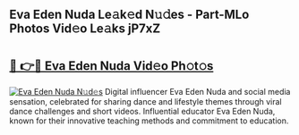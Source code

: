 ## Eva Eden Nuda Le𝚊k𝚎d N𝚞𝚍es - Part-MLo Photos Vid𝚎o Le𝚊ks jP7xZ

# <h2><a href="http://fbb9i75.evod.top/?m=Eva+Eden+Nuda">🔗 👉🔴 Eva Eden Nuda Vid𝚎o Ph𝚘t𝚘s</a></h2>

[![Eva Eden Nuda N𝚞d𝚎s](https://i.imgur.com/8V9OHl7.gif)](http://fbb9i75.evod.top/?m=Eva+Eden+Nuda)
Digital influencer Eva Eden Nuda and social media sensation, celebrated for sharing dance and lifestyle themes through viral dance challenges and short videos. Influential educator Eva Eden Nuda, known for their innovative teaching methods and commitment to education. 
